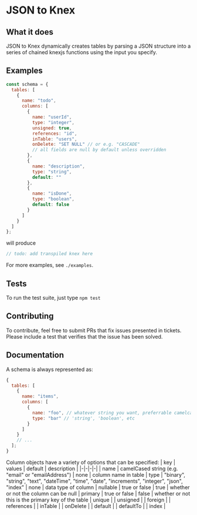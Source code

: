 # JSON to Knex

## What it does

JSON to Knex dynamically creates tables by parsing a JSON structure into a series of chained knexjs functions using the input you specify.

## Examples

```js
const schema = {
  tables: [
    {
      name: "todo",
      columns: [
        {
          name: "userId",
          type: "integer",
          unsigned: true,
          references: "id",
          inTable: "users",
          onDelete: "SET NULL" // or e.g. "CASCADE"
          // all fields are null by default unless overridden
        },
        {
          name: "description",
          type: "string",
          default: ""
        },
        {
          name: "isDone",
          type: "boolean",
          default: false
        }
      ]
    }
  ]
};
```

will produce

```js
// todo: add transpiled knex here
```

For more examples, see `./examples`.

## Tests

To run the test suite, just type `npm test`

## Contributing

To contribute, feel free to submit PRs that fix issues presented in tickets. Please include a test that verifies that the issue has been solved.

## Documentation

A schema is always represented as:

```js
{
  tables: [
    {
      name: "items",
      columns: [
        {
          name: "foo", // whatever string you want, preferrable camelcase
          type: "bar" // 'string', 'boolean', etc
        }
      ]
    }
    // ...
  ];
}
```

Column objects have a variety of options that can be specified:
| key | values | default | description |
|-|-|-|-|
| name | camelCased string (e.g. "email" or "emailAddress") | none | column name in table
| type | "binary", "string", "text", "dateTime", "time", "date", "increments", "integer", "json", "index" | none | data type of column
| nullable | true or false | true | whether or not the column can be null
| primary | true or false | false | whether or not this is the primary key of the table
| unique |
| unsigned |
| foreign |
| references |
| inTable |
| onDelete |
| default |
| defaultTo |
| index |
